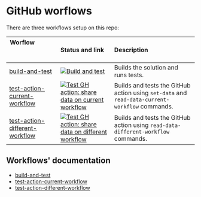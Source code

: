# GitHub worflows

There are three workflows setup on this repo:

<!-- the &nbsp; is a trick to expand the width of the table column. You add as many &nbsp; as required to get the width you want. -->
| Worflow &nbsp; &nbsp; &nbsp; &nbsp; &nbsp; &nbsp; &nbsp; &nbsp; &nbsp; &nbsp; &nbsp; &nbsp; &nbsp; &nbsp; &nbsp; &nbsp; &nbsp; &nbsp; &nbsp; &nbsp; &nbsp; &nbsp; &nbsp; &nbsp; &nbsp; &nbsp; &nbsp; &nbsp; &nbsp; &nbsp; | Status and link                                                                                                                                                                                                                                                           | Description                                                                                    |
| ------------------------------------------------------------------------------------------------------------------------------------------------------------------------------------------------------------------------- | :------------------------------------------------------------------------------------------------------------------------------------------------------------------------------------------------------------------------------------------------------------------------ | :--------------------------------------------------------------------------------------------- |
| [build-and-test](/.github/workflows/build-test.yml)                                                                                                                                                                       | [![Build and test](https://github.com/edumserrano/share-jobs-data/actions/workflows/build-test.yml/badge.svg)](https://github.com/edumserrano/share-jobs-data/actions/workflows/build-test.yml)                                                                           | Builds the solution and runs tests.                                                            |
| [test-action-current-workflow](/.github/workflows/test-action-current-workflow.yml)                                                                                                                                       | [![Test GH action: share data on current workflow](https://github.com/edumserrano/share-jobs-data/actions/workflows/test-action-current-workflow.yml/badge.svg)](https://github.com/edumserrano/share-jobs-data/actions/workflows/test-action-current-workflow.yml)       | Builds and tests the GitHub action using `set-data` and `read-data-current-workflow` commands. |
| [test-action-different-workflow](/.github/workflows/test-action-different-workflow.yml)                                                                                                                                   | [![Test GH action: share data on different workflow](https://github.com/edumserrano/share-jobs-data/actions/workflows/test-action-different-workflow.yml/badge.svg)](https://github.com/edumserrano/share-jobs-data/actions/workflows/test-action-different-workflow.yml) | Builds and tests the GitHub action using `read-data-different-workflow` commands.              |

## Workflows' documentation

- [build-and-test](/docs/dev-notes/workflows/build-and-test-workflow.md)
- [test-action-current-workflow](/docs/dev-notes/workflows/test-action-current-workflow.md)
- [test-action-different-workflow](/docs/dev-notes/workflows/test-action-different-workflow.md)
